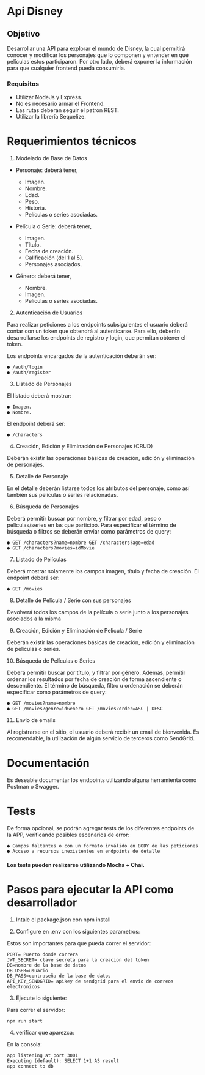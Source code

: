 # Api Disney

## Objetivo

Desarrollar una API para explorar el mundo de Disney, la cual permitirá conocer y modificar los personajes que lo componen y entender en qué películas estos participaron. Por otro lado, deberá exponer la información para que cualquier frontend pueda consumirla.

### Requisitos

* Utilizar NodeJs y Express.
* No es necesario armar el Frontend.
* Las rutas deberán seguir el patrón REST. 
* Utilizar la librería Sequelize.

# Requerimientos técnicos

1. Modelado de Base de Datos

* Personaje: deberá tener,
    * Imagen.
    * Nombre.
    * Edad.
    * Peso.
    * Historia.
    * Películas o series asociadas.

* Película o Serie: deberá tener,
    * Imagen.
    * Título.
    * Fecha de creación.
    * Calificación (del 1 al 5).
    * Personajes asociados. 

* Género: deberá tener,
    * Nombre.
    * Imagen.
    * Películas o series asociadas.

2. Autenticación de Usuarios

Para realizar peticiones a los endpoints subsiguientes el usuario deberá contar con un token que obtendrá al autenticarse. Para ello, deberán desarrollarse los endpoints de registro y login, que permitan obtener el token.

Los endpoints encargados de la autenticación deberán ser: 

    ● /auth/login
    ● /auth/register

3. Listado de Personajes

El listado deberá mostrar:

    ● Imagen.
    ● Nombre.

El endpoint deberá ser: 

    ● /characters

4. Creación, Edición y Eliminación de Personajes (CRUD)

Deberán existir las operaciones básicas de creación, edición y eliminación de personajes.

5. Detalle de Personaje

En el detalle deberán listarse todos los atributos del personaje, como así también sus películas o series relacionadas.

6. Búsqueda de Personajes

Deberá permitir buscar por nombre, y filtrar por edad, peso o películas/series en las que participó. Para especificar el término de búsqueda o filtros se deberán enviar como parámetros de query:

    ● GET /characters?name=nombre GET /characters?age=edad
    ● GET /characters?movies=idMovie

7. Listado de Películas

Deberá mostrar solamente los campos imagen, título y fecha de creación.
El endpoint deberá ser: 

    ● GET /movies

8. Detalle de Película / Serie con sus personajes

Devolverá todos los campos de la película o serie junto a los personajes asociados a la misma

9. Creación, Edición y Eliminación de Película / Serie

Deberán existir las operaciones básicas de creación, edición y eliminación de películas o series.

10. Búsqueda de Películas o Series

Deberá permitir buscar por título, y filtrar por género. Además, permitir ordenar los resultados por fecha de creación de forma ascendiente o descendiente.
El término de búsqueda, filtro u ordenación se deberán especificar como parámetros de query: 

    ● GET /movies?name=nombre
    ● GET /movies?genre=idGenero GET /movies?order=ASC | DESC

11. Envío de emails

Al registrarse en el sitio, el usuario deberá recibir un email de bienvenida. Es recomendable, la utilización de algún servicio de terceros como SendGrid.
 
# Documentación

Es deseable documentar los endpoints utilizando alguna herramienta como Postman o Swagger.

# Tests

De forma opcional, se podrán agregar tests de los diferentes endpoints de la APP, verificando posibles escenarios de error:

    ● Campos faltantes o con un formato inválido en BODY de las peticiones
    ● Acceso a recursos inexistentes en endpoints de detalle

#### Los tests pueden realizarse utilizando Mocha + Chai.


# Pasos para ejecutar la API como desarrollador

1. Intale el package.json con npm install

2. Configure en .env con los siguientes parametros:

Estos son importantes para que pueda correr el servidor:

    PORT= Puerto donde correra
    JWT_SECRET= clave secreta para la creacion del token
    DB=nombre de la base de datos
    DB_USER=usuario
    DB_PASS=contraseña de la base de datos
    API_KEY_SENDGRID= apikey de sendgrid para el envio de correos electronicos

3. Ejecute lo siguiente:

Para correr el servidor:

    npm run start

4. verificar que aparezca:

En la consola:

    app listening at port 3001
    Executing (default): SELECT 1+1 AS result
    app connect to db